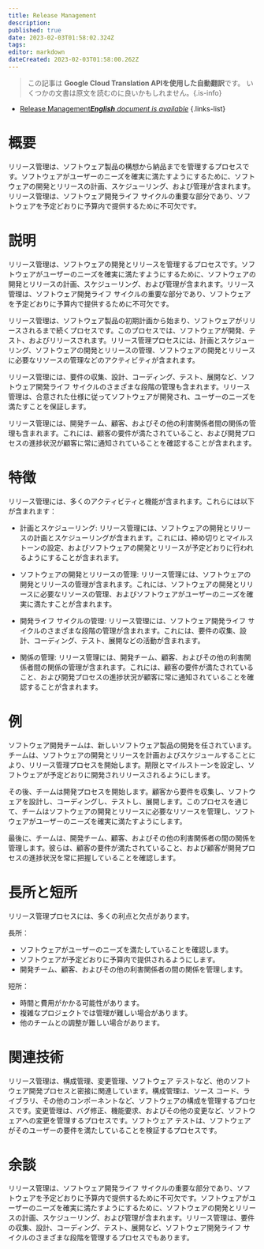 ```yaml
---
title: Release Management
description: 
published: true
date: 2023-02-03T01:58:02.324Z
tags: 
editor: markdown
dateCreated: 2023-02-03T01:58:00.262Z
---
```


> この記事は **Google Cloud Translation APIを使用した自動翻訳**です。
いくつかの文書は原文を読むのに良いかもしれません。{.is-info}



- [Release Management***English** document is available*](/en/Knowledge-base/Dictionary/release-management)
{.links-list}


# 概要
リリース管理は、ソフトウェア製品の構想から納品までを管理するプロセスです。ソフトウェアがユーザーのニーズを確実に満たすようにするために、ソフトウェアの開発とリリースの計画、スケジューリング、および管理が含まれます。リリース管理は、ソフトウェア開発ライフ サイクルの重要な部分であり、ソフトウェアを予定どおりに予算内で提供するために不可欠です。

# 説明
リリース管理は、ソフトウェアの開発とリリースを管理するプロセスです。ソフトウェアがユーザーのニーズを確実に満たすようにするために、ソフトウェアの開発とリリースの計画、スケジューリング、および管理が含まれます。リリース管理は、ソフトウェア開発ライフ サイクルの重要な部分であり、ソフトウェアを予定どおりに予算内で提供するために不可欠です。

リリース管理は、ソフトウェア製品の初期計画から始まり、ソフトウェアがリリースされるまで続くプロセスです。このプロセスでは、ソフトウェアが開発、テスト、およびリリースされます。リリース管理プロセスには、計画とスケジューリング、ソフトウェアの開発とリリースの管理、ソフトウェアの開発とリリースに必要なリソースの管理などのアクティビティが含まれます。

リリース管理には、要件の収集、設計、コーディング、テスト、展開など、ソフトウェア開発ライフ サイクルのさまざまな段階の管理も含まれます。リリース管理は、合意された仕様に従ってソフトウェアが開発され、ユーザーのニーズを満たすことを保証します。

リリース管理には、開発チーム、顧客、およびその他の利害関係者間の関係の管理も含まれます。これには、顧客の要件が満たされていること、および開発プロセスの進捗状況が顧客に常に通知されていることを確認することが含まれます。

# 特徴
リリース管理には、多くのアクティビティと機能が含まれます。これらには以下が含まれます：

- 計画とスケジューリング: リリース管理には、ソフトウェアの開発とリリースの計画とスケジューリングが含まれます。これには、締め切りとマイルストーンの設定、およびソフトウェアの開発とリリースが予定どおりに行われるようにすることが含まれます。

- ソフトウェアの開発とリリースの管理: リリース管理には、ソフトウェアの開発とリリースの管理が含まれます。これには、ソフトウェアの開発とリリースに必要なリソースの管理、およびソフトウェアがユーザーのニーズを確実に満たすことが含まれます。

- 開発ライフ サイクルの管理: リリース管理には、ソフトウェア開発ライフ サイクルのさまざまな段階の管理が含まれます。これには、要件の収集、設計、コーディング、テスト、展開などの活動が含まれます。

- 関係の管理: リリース管理には、開発チーム、顧客、およびその他の利害関係者間の関係の管理が含まれます。これには、顧客の要件が満たされていること、および開発プロセスの進捗状況が顧客に常に通知されていることを確認することが含まれます。

# 例
ソフトウェア開発チームは、新しいソフトウェア製品の開発を任されています。チームは、ソフトウェアの開発とリリースを計画およびスケジュールすることにより、リリース管理プロセスを開始します。期限とマイルストーンを設定し、ソフトウェアが予定どおりに開発されリリースされるようにします。

その後、チームは開発プロセスを開始します。顧客から要件を収集し、ソフトウェアを設計し、コーディングし、テストし、展開します。このプロセスを通じて、チームはソフトウェアの開発とリリースに必要なリソースを管理し、ソフトウェアがユーザーのニーズを確実に満たすようにします。

最後に、チームは、開発チーム、顧客、およびその他の利害関係者の間の関係を管理します。彼らは、顧客の要件が満たされていること、および顧客が開発プロセスの進捗状況を常に把握していることを確認します。

# 長所と短所
リリース管理プロセスには、多くの利点と欠点があります。

長所：

- ソフトウェアがユーザーのニーズを満たしていることを確認します。
- ソフトウェアが予定どおりに予算内で提供されるようにします。
- 開発チーム、顧客、およびその他の利害関係者の間の関係を管理します。

短所：

- 時間と費用がかかる可能性があります。
- 複雑なプロジェクトでは管理が難しい場合があります。
- 他のチームとの調整が難しい場合があります。

# 関連技術
リリース管理は、構成管理、変更管理、ソフトウェア テストなど、他のソフトウェア開発プロセスと密接に関連しています。構成管理は、ソース コード、ライブラリ、その他のコンポーネントなど、ソフトウェアの構成を管理するプロセスです。変更管理は、バグ修正、機能要求、およびその他の変更など、ソフトウェアへの変更を管理するプロセスです。ソフトウェア テストは、ソフトウェアがそのユーザーの要件を満たしていることを検証するプロセスです。

# 余談
リリース管理は、ソフトウェア開発ライフ サイクルの重要な部分であり、ソフトウェアを予定どおりに予算内で提供するために不可欠です。ソフトウェアがユーザーのニーズを確実に満たすようにするために、ソフトウェアの開発とリリースの計画、スケジューリング、および管理が含まれます。リリース管理は、要件の収集、設計、コーディング、テスト、展開など、ソフトウェア開発ライフ サイクルのさまざまな段階を管理するプロセスでもあります。